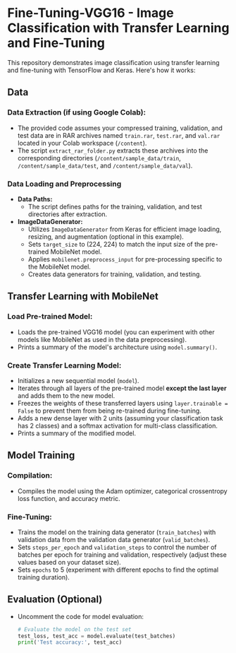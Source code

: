 # Fine-Tuning-VGG16 - Image Classification with Transfer Learning and Fine-Tuning
This repository demonstrates image classification using transfer learning and fine-tuning with TensorFlow and Keras. Here's how it works:

## Data
### Data Extraction (if using Google Colab):
   - The provided code assumes your compressed training, validation, and test data are in RAR archives named `train.rar`, `test.rar`, and `val.rar` located in your Colab workspace (`/content`).
   - The script `extract_rar_folder.py` extracts these archives into the corresponding directories (`/content/sample_data/train`, `/content/sample_data/test`, and `/content/sample_data/val`).

### Data Loading and Preprocessing

- **Data Paths:**
   - The script defines paths for the training, validation, and test directories after extraction.
- **ImageDataGenerator:**
   - Utilizes `ImageDataGenerator` from Keras for efficient image loading, resizing, and augmentation (optional in this example).
   - Sets `target_size` to (224, 224) to match the input size of the pre-trained MobileNet model.
   - Applies `mobilenet.preprocess_input` for pre-processing specific to the MobileNet model.
   - Creates data generators for training, validation, and testing.

## Transfer Learning with MobileNet

### Load Pre-trained Model:
   - Loads the pre-trained VGG16 model (you can experiment with other models like MobileNet as used in the data preprocessing).
   - Prints a summary of the model's architecture using `model.summary()`.
### Create Transfer Learning Model:
   - Initializes a new sequential model (`model`).
   - Iterates through all layers of the pre-trained model **except the last layer** and adds them to the new model.
   - Freezes the weights of these transferred layers using `layer.trainable = False` to prevent them from being re-trained during fine-tuning.
   - Adds a new dense layer with 2 units (assuming your classification task has 2 classes) and a softmax activation for multi-class classification.
   - Prints a summary of the modified model.

## Model Training

### Compilation:
   - Compiles the model using the Adam optimizer, categorical crossentropy loss function, and accuracy metric.
### Fine-Tuning:
   - Trains the model on the training data generator (`train_batches`) with validation data from the validation data generator (`valid_batches`).
   - Sets `steps_per_epoch` and `validation_steps` to control the number of batches per epoch for training and validation, respectively (adjust these values based on your dataset size).
   - Sets `epochs` to 5 (experiment with different epochs to find the optimal training duration).

## Evaluation (Optional)

- Uncomment the code for model evaluation:
   ```python
   # Evaluate the model on the test set
   test_loss, test_acc = model.evaluate(test_batches)
   print('Test accuracy:', test_acc)
   ```
